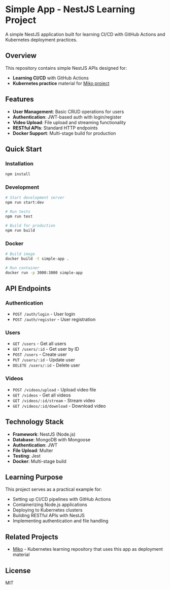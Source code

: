 # Simple App - NestJS Learning Project

A simple NestJS application built for learning CI/CD with GitHub Actions and Kubernetes deployment practices.

## Overview

This repository contains simple NestJS APIs designed for:
- **Learning CI/CD** with GitHub Actions
- **Kubernetes practice** material for [Miko project](https://github.com/phamnam1805/miko)

## Features

- **User Management**: Basic CRUD operations for users
- **Authentication**: JWT-based auth with login/register
- **Video Upload**: File upload and streaming functionality
- **RESTful APIs**: Standard HTTP endpoints
- **Docker Support**: Multi-stage build for production

## Quick Start

### Installation
```bash
npm install
```

### Development
```bash
# Start development server
npm run start:dev

# Run tests
npm run test

# Build for production
npm run build
```

### Docker
```bash
# Build image
docker build -t simple-app .

# Run container
docker run -p 3000:3000 simple-app
```

## API Endpoints

### Authentication
- `POST /auth/login` - User login
- `POST /auth/register` - User registration

### Users
- `GET /users` - Get all users
- `GET /users/:id` - Get user by ID
- `POST /users` - Create user
- `PUT /users/:id` - Update user
- `DELETE /users/:id` - Delete user

### Videos
- `POST /videos/upload` - Upload video file
- `GET /videos` - Get all videos
- `GET /videos/:id/stream` - Stream video
- `GET /videos/:id/download` - Download video

## Technology Stack

- **Framework**: NestJS (Node.js)
- **Database**: MongoDB with Mongoose
- **Authentication**: JWT
- **File Upload**: Multer
- **Testing**: Jest
- **Docker**: Multi-stage build

## Learning Purpose

This project serves as a practical example for:
- Setting up CI/CD pipelines with GitHub Actions
- Containerizing Node.js applications
- Deploying to Kubernetes clusters
- Building RESTful APIs with NestJS
- Implementing authentication and file handling

## Related Projects

- [Miko](https://github.com/phamnam1805/miko) - Kubernetes learning repository that uses this app as deployment material

## License

MIT
